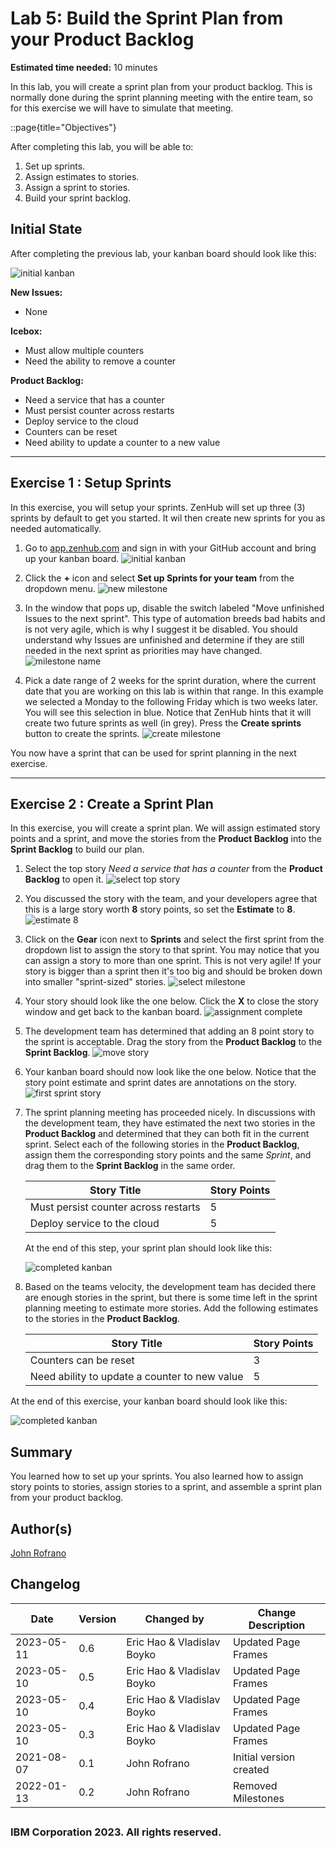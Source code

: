 # Lab 5: Build the Sprint Plan from your Product Backlog

**Estimated time needed:** 10 minutes

In this lab, you will create a sprint plan from your product backlog. This is normally done during the sprint planning meeting with the entire team, so for this exercise we will have to simulate that meeting.

::page{title&#x3D;&quot;Objectives&quot;}

After completing this lab, you will be able to:

1. Set up sprints.
1. Assign estimates to stories.
1. Assign a sprint to stories.
1. Build your sprint backlog.

## Initial State

After completing the previous lab, your kanban board should look like this:

![initial kanban](https://cf-courses-data.s3.us.cloud-object-storage.appdomain.cloud/IBM-CD0116EN-SkillsNetwork/labs/module_2/lab_5/images/lab5-initial-kanban-board.png)

**New Issues:**

- None

**Icebox:**

- Must allow multiple counters
- Need the ability to remove a counter

**Product Backlog:**

- Need a service that has a counter
- Must persist counter across restarts
- Deploy service to the cloud
- Counters can be reset
- Need ability to update a counter to a new value

---

## Exercise 1 : Setup Sprints

In this exercise, you will setup your sprints. ZenHub will set up three (3) sprints by default to get you started. It wil then create new sprints for you as needed automatically.

1. Go to [app.zenhub.com](http://app.zenhub.com/?utm_medium&#x3D;Exinfluencer&amp;utm_source&#x3D;Exinfluencer&amp;utm_content&#x3D;000026UJ&amp;utm_term&#x3D;10006555&amp;utm_id&#x3D;NA-SkillsNetwork-Channel-SkillsNetworkCoursesIBMCD0116ENSkillsNetwork857-2023-01-01) and sign in with your GitHub account and bring up your kanban board.
    ![initial kanban](https://cf-courses-data.s3.us.cloud-object-storage.appdomain.cloud/IBM-CD0116EN-SkillsNetwork/labs/module_2/lab_5/images/lab5-initial-kanban-board.png)

1. Click the **+** icon and select **Set up Sprints for your team** from the dropdown menu.
    ![new milestone](https://cf-courses-data.s3.us.cloud-object-storage.appdomain.cloud/IBM-CD0116EN-SkillsNetwork/labs/module_2/lab_5/images/lab5-new-sprint.png)

1. In the window that pops up, disable the switch labeled &quot;Move unfinished Issues to the next sprint&quot;. This type of automation breeds bad habits and is not very agile, which is why I suggest it be disabled. You should understand why Issues are unfinished and determine if they are still needed in the next sprint as priorities may have changed.
    ![milestone name](https://cf-courses-data.s3.us.cloud-object-storage.appdomain.cloud/IBM-CD0116EN-SkillsNetwork/labs/module_2/lab_5/images/lab5-disable-move-unfinished.png)

1. Pick a date range of 2 weeks for the sprint duration, where the current date that you are working on this lab is within that range. In this example we selected a Monday to the following Friday which is two weeks later. You will see this selection in blue. Notice that ZenHub hints that it will create two future sprints as well (in grey). Press the **Create sprints** button to create the sprints.
    ![create milestone](https://cf-courses-data.s3.us.cloud-object-storage.appdomain.cloud/IBM-CD0116EN-SkillsNetwork/labs/module_2/lab_5/images/lab5-create-sprint.png)

You now have a sprint that can be used for sprint planning in the next exercise.

---

## Exercise 2 : Create a Sprint Plan

In this exercise, you will create a sprint plan. We will assign estimated story points and a sprint, and move the stories from the **Product Backlog** into the **Sprint Backlog** to build our plan.

1. Select the top story *Need a service that has a counter* from the **Product Backlog** to open it.
    ![select top story](https://cf-courses-data.s3.us.cloud-object-storage.appdomain.cloud/IBM-CD0116EN-SkillsNetwork/labs/module_2/lab_5/images/lab5-select-top-story.png)

2. You discussed the story with the team, and your developers agree that this is a large story worth **8** story points, so set the **Estimate** to **8**.
    ![estimate 8](https://cf-courses-data.s3.us.cloud-object-storage.appdomain.cloud/IBM-CD0116EN-SkillsNetwork/labs/module_2/lab_5/images/lab5-select-estimate-8.png)

3. Click on the **Gear** icon next to **Sprints** and select the first sprint from the dropdown list to assign the story to that sprint. You may notice that you can assign a story to more than one sprint. This is not very agile! If your story is bigger than a sprint then it&#x27;s too big and should be broken down into smaller &quot;sprint-sized&quot; stories.
    ![select milestone](https://cf-courses-data.s3.us.cloud-object-storage.appdomain.cloud/IBM-CD0116EN-SkillsNetwork/labs/module_2/lab_5/images/lab5-select-sprint.png)

4. Your story should look like the one below. Click the **X** to close the story window and get back to the kanban board.
    ![assignment complete](https://cf-courses-data.s3.us.cloud-object-storage.appdomain.cloud/IBM-CD0116EN-SkillsNetwork/labs/module_2/lab_5/images/lab5-assignment-complete.png)

5. The development team has determined that adding an 8 point story to the sprint is acceptable. Drag the story from the **Product Backlog** to the **Sprint Backlog**.
    ![move story](https://cf-courses-data.s3.us.cloud-object-storage.appdomain.cloud/IBM-CD0116EN-SkillsNetwork/labs/module_2/lab_5/images/lab5-move-story-to-sprint.png)

6. Your kanban board should now look like the one below. Notice that the story point estimate and sprint dates are annotations on the story.
    ![first sprint story](https://cf-courses-data.s3.us.cloud-object-storage.appdomain.cloud/IBM-CD0116EN-SkillsNetwork/labs/module_2/lab_5/images/lab5-first-sprint-story.png)

7. The sprint planning meeting has proceeded nicely. In discussions with the development team, they have estimated the next two stories in the **Product Backlog** and determined that they can both fit in the current sprint. Select each of the following stories in the **Product Backlog**, assign them the corresponding story points and the same *Sprint*, and drag them to the **Sprint Backlog** in the same order.

    | Story Title | Story Points |
    |-------|-------|
    | Must persist counter across restarts | 5 |
    | Deploy service to the cloud | 5 |

    At the end of this step, your sprint plan should look like this:

    ![completed kanban](https://cf-courses-data.s3.us.cloud-object-storage.appdomain.cloud/IBM-CD0116EN-SkillsNetwork/labs/module_2/lab_5/images/lab5-completed-sprint-plan.png)

8. Based on the teams velocity, the development team has decided there are enough stories in the sprint, but there is some time left in the sprint planning meeting to estimate more stories. Add the following estimates to the stories in the **Product Backlog**.

    | Story Title | Story Points |
    |-------|-------|
    | Counters can be reset | 3 |
    | Need ability to update a counter to new value | 5 |

At the end of this exercise, your kanban board should look like this:

![completed kanban](https://cf-courses-data.s3.us.cloud-object-storage.appdomain.cloud/IBM-CD0116EN-SkillsNetwork/labs/module_2/lab_5/images/lab5-completed-kanban.png)

## Summary

You learned how to set up your sprints. You also learned how to assign story points to stories, assign stories to a sprint, and assemble a sprint plan from your product backlog.

## Author(s)

[John Rofrano](https://www.coursera.org/instructor/johnrofrano?utm_medium&#x3D;Exinfluencer&amp;utm_source&#x3D;Exinfluencer&amp;utm_content&#x3D;000026UJ&amp;utm_term&#x3D;10006555&amp;utm_id&#x3D;NA-SkillsNetwork-Channel-SkillsNetworkCoursesIBMCD0116ENSkillsNetwork857-2023-01-01)

## Changelog
| Date | Version | Changed by | Change Description |
|------|--------|--------|---------|
|2023-05-11| 0.6 | Eric Hao &amp; Vladislav Boyko | Updated Page Frames |
|2023-05-10| 0.5 | Eric Hao &amp; Vladislav Boyko | Updated Page Frames |
|2023-05-10| 0.4 | Eric Hao &amp; Vladislav Boyko | Updated Page Frames |
|2023-05-10| 0.3 | Eric Hao &amp; Vladislav Boyko | Updated Page Frames |
| 2021-08-07 | 0.1 | John Rofrano | Initial version created |
| 2022-01-13 | 0.2 | John Rofrano | Removed Milestones |
## <h3 style="align:center;">IBM Corporation 2023. All rights reserved. <h3>
